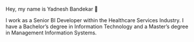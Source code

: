 Hey, my name is Yadnesh Bandekar 👋

I work as a Senior BI Developer within the Healthcare Services Industry. I have a Bachelor’s degree in Information Technology and a Master’s degree in Management Information Systems.

